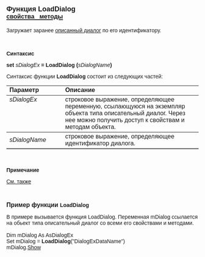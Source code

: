 ﻿<html>
<head>
<title>LoadDialog</title>
</head>

<body>

<h1><font face="Arial" size="4">Функция LoadDialog<br>
</font><a href="../../AsDialogEx.html"><font size="3" face="Arial"><strong>
свойства&nbsp;&nbsp; методы</strong></font></a></h1>

<p><font face="Arial">Загружает заранее <a href="../../../Defs/Dialog.html">
описанный диалог</a> по его идентификатору.</font></p>

<p>&nbsp;</p>

<p class="label"><font face="Arial"><b>Синтаксис</b></font></p>

<p><font face="Arial"><strong>set</strong> <em>sDialogEx</em><strong> 
= LoadDialog (</strong><em>sDialogName</em><strong>)</strong></font></p>

<p><font face="Arial">Синтаксис функции <strong>LoadDialog</strong>
состоит из следующих частей:</font></p>

<table border="1" cellPadding="5" cols="2" frame="below" rules="rows">
<TBODY>
  <tr vAlign="top">
    <td class="label" width="29%"><font face="Arial"><b>Параметр</b></font></td>
    <td class="label" width="71%"><font face="Arial"><strong>Описание</strong></font></td>
  </tr>
  <tr vAlign="top">
    <td width="29%"><font face="Arial"><em>sDialogEx</em></font></td>
    <td width="71%"><font face="Arial">строковое выражение, 
	определяющее переменную, ссылающуюся на экземпляр объекта типа описательный 
	диалог. Через нее можно получить доступ к свойствам и методам объекта.</font></td>
  </tr>
  <tr>
    <td width="29%"><em><font face="Arial">sDialogName</font></em></td>
    <td width="71%"><font face="Arial">строковое выражение, 
	определяющее идентификатор диалога.</font></td>
  </tr>
</table>

<p>&nbsp;</p>

<p class="label"><font face="Arial"><b>Примечание</b></font></p>

<p class="label"><a href="../../../constructors.html"><font face="Arial">
См. также</font></a></p>

<p class="label">&nbsp;</p>

<p><font face="Arial"><strong><font size="3">Пример функции </font>
LoadDialog</strong></font></p>

<p><font face="Arial">В примере вызывается функция LoadDialog. 
Переменная mDialog ссылается на обьект типа описательный диалог со всеми его 
свойствами и методами. <br>
<br>
Dim mDialog As AsDialogEx<br>
Set mDialog = <strong>LoadDialog</strong>(&quot;DialogExDataName&quot;)<br>
mDialog.<a href="../../AsDialogEx/Show.html">Show</a></font></p>
</body>
</html>
